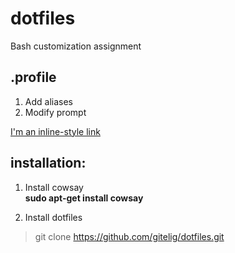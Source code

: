 # dotfiles
Bash customization assignment

## .profile
1. Add aliases
2. Modify prompt

[I'm an inline-style link](https://www.google.com)

## installation:
1. Install cowsay   
**sudo apt-get install cowsay**

2. Install dotfiles
> git clone https://github.com/gitelig/dotfiles.git

